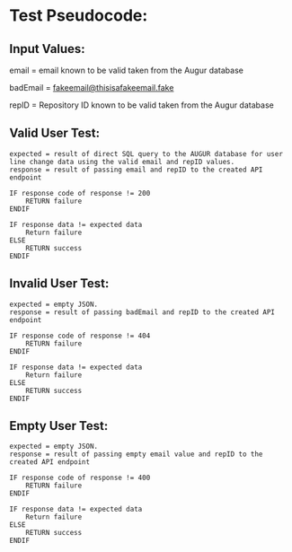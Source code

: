 # Test Pseudocode:

## Input Values:

email = email known to be valid taken from the Augur database

badEmail = fakeemail@thisisafakeemail.fake

repID = Repository ID known to be valid taken from the Augur database

## Valid User Test:
````
expected = result of direct SQL query to the AUGUR database for user line change data using the valid email and repID values. 
response = result of passing email and repID to the created API endpoint

IF response code of response != 200
    RETURN failure
ENDIF

IF response data != expected data
    Return failure
ELSE
    RETURN success
ENDIF
````

## Invalid User Test:
````
expected = empty JSON. 
response = result of passing badEmail and repID to the created API endpoint

IF response code of response != 404
    RETURN failure
ENDIF

IF response data != expected data
    Return failure
ELSE
    RETURN success
ENDIF
````

## Empty User Test:
````
expected = empty JSON. 
response = result of passing empty email value and repID to the created API endpoint

IF response code of response != 400
    RETURN failure
ENDIF

IF response data != expected data
    Return failure
ELSE
    RETURN success
ENDIF
````
